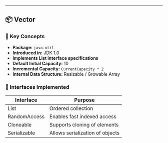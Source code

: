 
---

## 📦 **Vector**

### 🧠 Key Concepts
- **Package:** `java.util`
- **Introduced in:** JDK 1.0
- **Implements List interface specifications**
- **Default Initial Capacity:** 10
- **Incremental Capacity:** `CurrentCapacity * 2`
- **Internal Data Structure:** Resizable / Growable Array

### 🤝 Interfaces Implemented
| Interface      | Purpose                                    |
|----------------|---------------------------------------------|
| List           | Ordered collection                         |
| RandomAccess   | Enables fast indexed access                |
| Cloneable      | Supports cloning of elements               |
| Serializable   | Allows serialization of objects            |

